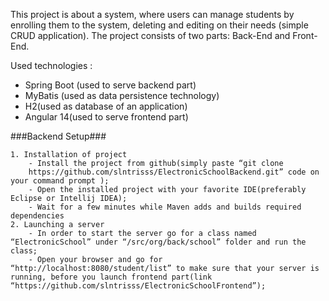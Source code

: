 This project is about a system, where users can manage students by enrolling them to the system, deleting and editing on their needs (simple CRUD application). 
The project consists of two parts: Back-End and Front-End.

Used technologies : 
- Spring Boot (used to serve backend part) 
- MyBatis (used as data persistence technology)
- H2(used as database of an application)
- Angular 14(used to serve frontend part)

###Backend Setup###

    1. Installation of project
        - Install the project from github(simply paste “git clone 
        https://github.com/slntrisss/ElectronicSchoolBackend.git” code on your command prompt );
        - Open the installed project with your favorite IDE(preferably Eclipse or Intellij IDEA);
        - Wait for a few minutes while Maven adds and builds required dependencies
    2. Launching a server
        - In order to start the server go for a class named “ElectronicSchool” under “/src/org/back/school” folder and run the class;
        - Open your browser and go for “http://localhost:8080/student/list” to make sure that your server is running, before you launch frontend part(link “https://github.com/slntrisss/ElectronicSchoolFrontend”);
